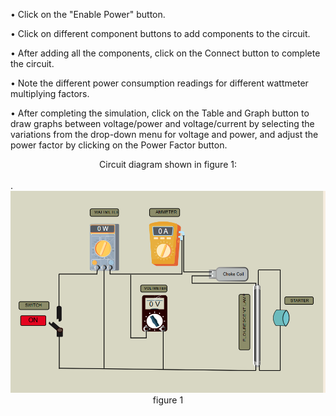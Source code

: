 • Click on the "Enable Power" button.

• Click on different component buttons to add components to the circuit.

• After adding all the components, click on the Connect button to complete the circuit.

• Note the different power consumption readings for different wattmeter multiplying factors.

• After completing the simulation, click on the Table and Graph button to draw graphs between voltage/power and voltage/current by selecting the variations from the drop-down menu for voltage and power, and adjust the power factor by clicking on the Power Factor button.



<center>Circuit diagram  shown in figure 1:<br><br></center>.
<img src="./simulation/images/Screenshot 2025-03-27 111339.png">
<center>  figure 1</center>
